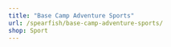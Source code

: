 ```yaml
---
title: "Base Camp Adventure Sports"
url: /spearfish/base-camp-adventure-sports/
shop: Sport
---
```

